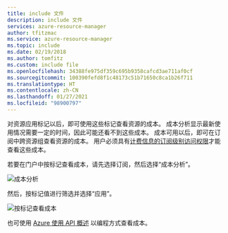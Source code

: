 ```yaml
---
title: include 文件
description: include 文件
services: azure-resource-manager
author: tfitzmac
ms.service: azure-resource-manager
ms.topic: include
ms.date: 02/19/2018
ms.author: tomfitz
ms.custom: include file
ms.openlocfilehash: 34388fe975df359c695b9358cafcd3ae711af0cf
ms.sourcegitcommit: 100390fefd8f1c48173c51b71650c8ca1b26f711
ms.translationtype: HT
ms.contentlocale: zh-CN
ms.lasthandoff: 01/27/2021
ms.locfileid: "98900797"
---
```

对资源应用标记以后，即可使用这些标记查看资源的成本。 成本分析显示最新使用情况需要一定的时间，因此可能还看不到这些成本。 成本可用以后，即可在订阅中跨资源组查看资源的成本。 用户必须具有[计费信息的订阅级别访问权限](../articles/cost-management-billing/manage/manage-billing-access.md)才能查看这些成本。

若要在门户中按标记查看成本，请先选择订阅，然后选择“成本分析”。 

![成本分析](./media/resource-manager-governance-tags-billing/select-cost-analysis.png)

然后，按标记值进行筛选并选择“应用”。 

![按标记查看成本](./media/resource-manager-governance-tags-billing/view-costs-by-tag.png)

也可使用 [Azure 使用 API 概述](../articles/cost-management-billing/manage/consumption-api-overview.md) 以编程方式查看成本。
